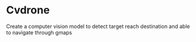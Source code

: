 # Cvdrone
Create a computer vision model to detect target reach destination and able to navigate through gmaps
